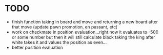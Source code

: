 # TODO
* finish function taking in board and move and returning a new board
after that move (update pawn promotion, en passant, etc)
* work on checkmate in position evaluation...right now it evaluates
to -500 or some number but then it will still calculate black taking
the king after white takes it and values the position as even...
* better position evaluation
